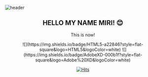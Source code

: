 ![header](https://capsule-render.vercel.app/api?text=MiRiPark&fontColor=d6ace6&animation=fadeIn&height=200&section=header&fontSize=80)
<h2 align="center">HELLO MY NAME MIRI! 😊</h2>


<p align="center">This is now!</p>

<p align="center">
![](https://img.shields.io/badge/HTML5-a22846?style=flat-square&logo=HTML5&logoColor=white)
![](https://img.shields.io/badge/AdobeXD-000b1f?style=flat-square&logo=Adobe%20XD&logoColor=white) </p>

<div align=center>
	
 [![Hits](https://hits.seeyoufarm.com/api/count/incr/badge.svg?url=https%3A%2F%2Fgist.github.com%2Fmir1milk&count_bg=%23CC4AEB&title_bg=%23000000&icon=&icon_color=%23E13C9C&title=YEEEE&edge_flat=true)](https://hits.seeyoufarm.com)
  </div>
